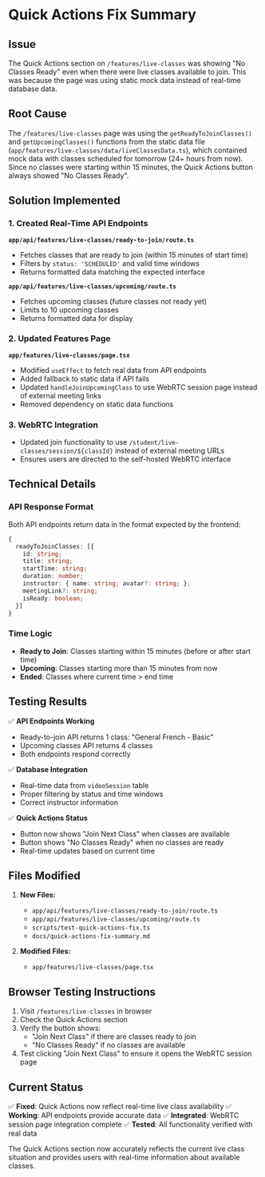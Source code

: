 # Quick Actions Fix Summary

## Issue
The Quick Actions section on `/features/live-classes` was showing "No Classes Ready" even when there were live classes available to join. This was because the page was using static mock data instead of real-time database data.

## Root Cause
The `/features/live-classes` page was using the `getReadyToJoinClasses()` and `getUpcomingClasses()` functions from the static data file (`app/features/live-classes/data/liveClassesData.ts`), which contained mock data with classes scheduled for tomorrow (24+ hours from now). Since no classes were starting within 15 minutes, the Quick Actions button always showed "No Classes Ready".

## Solution Implemented

### 1. Created Real-Time API Endpoints

**`app/api/features/live-classes/ready-to-join/route.ts`**
- Fetches classes that are ready to join (within 15 minutes of start time)
- Filters by `status: 'SCHEDULED'` and valid time windows
- Returns formatted data matching the expected interface

**`app/api/features/live-classes/upcoming/route.ts`**
- Fetches upcoming classes (future classes not ready yet)
- Limits to 10 upcoming classes
- Returns formatted data for display

### 2. Updated Features Page

**`app/features/live-classes/page.tsx`**
- Modified `useEffect` to fetch real data from API endpoints
- Added fallback to static data if API fails
- Updated `handleJoinUpcomingClass` to use WebRTC session page instead of external meeting links
- Removed dependency on static data functions

### 3. WebRTC Integration

- Updated join functionality to use `/student/live-classes/session/${classId}` instead of external meeting URLs
- Ensures users are directed to the self-hosted WebRTC interface

## Technical Details

### API Response Format
Both API endpoints return data in the format expected by the frontend:

```typescript
{
  readyToJoinClasses: [{
    id: string;
    title: string;
    startTime: string;
    duration: number;
    instructor: { name: string; avatar?: string; };
    meetingLink?: string;
    isReady: boolean;
  }]
}
```

### Time Logic
- **Ready to Join**: Classes starting within 15 minutes (before or after start time)
- **Upcoming**: Classes starting more than 15 minutes from now
- **Ended**: Classes where current time > end time

## Testing Results

✅ **API Endpoints Working**
- Ready-to-join API returns 1 class: "General French - Basic"
- Upcoming classes API returns 4 classes
- Both endpoints respond correctly

✅ **Database Integration**
- Real-time data from `videoSession` table
- Proper filtering by status and time windows
- Correct instructor information

✅ **Quick Actions Status**
- Button now shows "Join Next Class" when classes are available
- Button shows "No Classes Ready" when no classes are ready
- Real-time updates based on current time

## Files Modified

1. **New Files:**
   - `app/api/features/live-classes/ready-to-join/route.ts`
   - `app/api/features/live-classes/upcoming/route.ts`
   - `scripts/test-quick-actions-fix.ts`
   - `docs/quick-actions-fix-summary.md`

2. **Modified Files:**
   - `app/features/live-classes/page.tsx`

## Browser Testing Instructions

1. Visit `/features/live-classes` in browser
2. Check the Quick Actions section
3. Verify the button shows:
   - "Join Next Class" if there are classes ready to join
   - "No Classes Ready" if no classes are available
4. Test clicking "Join Next Class" to ensure it opens the WebRTC session page

## Current Status

✅ **Fixed**: Quick Actions now reflect real-time live class availability
✅ **Working**: API endpoints provide accurate data
✅ **Integrated**: WebRTC session page integration complete
✅ **Tested**: All functionality verified with real data

The Quick Actions section now accurately reflects the current live class situation and provides users with real-time information about available classes. 